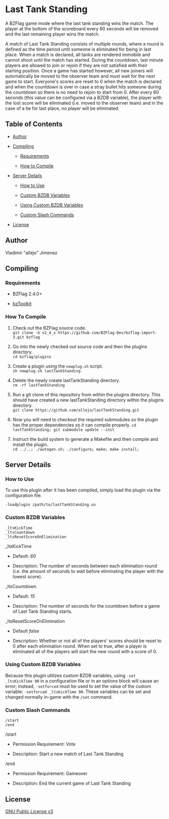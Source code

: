Last Tank Standing
================

A BZFlag game mode where the last tank standing wins the match. The player at the bottom of the scoreboard every 60 seconds will be removed and the last remaining player wins the match.

A match of Last Tank Standing consists of multiple rounds, where a round is defined as the time period until someone is eliminated for being in last place. When a match is declared, all tanks are rendered immobile and cannot shoot until the match has started. During the countdown, last minute players are allowed to join or rejoin if they are not satisfied with their starting position. Once a game has started however, all new joiners will automatically be moved to the observer team and must wait for the next game to start. Everyone's scores are reset to 0 when the match is declared and when the countdown is over in case a stray bullet hits someone during the countdown so there is no need to rejoin to start from 0. After every 60 seconds (this value can be configured via a BZDB variable), the player with the lost score will be eliminated (i.e. moved to the observer team) and in the case of a tie for last place, no player will be eliminated.

Table of Contents
-----------------

-   [Author](#author)

-   [Compiling](#compiling)

    -   [Requirements](#requirements)

    -   [How to Compile](#how-to-compile)

-   [Server Details](#server-details)

    -   [How to Use](#how-to-use)
    
    -   [Custom BZDB Variables](#custom-bzdb-variables)
    
    -   [Using Custom BZDB Variables](#using-custom-bzdb-variables)
    
    -   [Custom Slash Commands](#custom-slash-commands)

-   [License](#license)

Author
------

Vladimir "allejo" Jimenez

Compiling
---------

### Requirements

- BZFlag 2.4.0+

- [bzToolkit](https://github.com/allejo/bztoolkit/)

### How To Compile

1.  Check out the BZFlag source code.  
    ```git clone -b v2_4_x https://github.com/BZFlag-Dev/bzflag-import-3.git bzflag```

2.  Go into the newly checked out source code and then the plugins directory.  
    ```cd bzflag/plugins```

3.  Create a plugin using the `newplug.sh` script.  
    ```sh newplug.sh lastTankStanding```

4.  Delete the newly create lastTankStanding directory.  
    ```rm -rf lastTankStanding```

5.  Run a git clone of this repository from within the plugins directory. This should have created a new lastTankStanding directory within the plugins directory.  
    ```git clone https://github.com/allejo/lastTankStanding.git```

6.  Now you will need to checkout the required submodules so the plugin has the proper dependencies so it can compile properly.
    ```cd lastTankStanding; git submodule update --init```

7.  Instruct the build system to generate a Makefile and then compile and install the plugin.  
    ```cd ../..; ./autogen.sh; ./configure; make; make install;```

Server Details
--------------

### How to Use

To use this plugin after it has been compiled, simply load the plugin via the configuration file.

```-loadplugin /path/to/lastTankStanding.so```

### Custom BZDB Variables

```
_ltsKickTime
_ltsCountdown
_ltsResetScoreOnElimination
```

_ltsKickTime

- Default: *60*

- Description: The number of seconds between each elimination round (i.e. the amount of seconds to wait before eliminating the player with the lowest score).

_ltsCountdown

- Default: *15*

- Description: The number of seconds for the countdown before a game of Last Tank Standing starts.

_ltsResetScoreOnElimination

- Default *false*

- Description: Whether or not all of the players' scores should be reset to 0 after each elimination round. When set to true, after a player is eliminated all of the players will start the new round with a score of 0.

### Using Custom BZDB Variables

Because this plugin utilizes custom BZDB variables, using `-set _ltsKickTime 90` in a configuration file or in an options block will cause an error; instead, `-setforced` must be used to set the value of the custom variable: `-setforced _ltsKickTime 90`. These variables can be set and changed normally in-game with the `/set` command.

### Custom Slash Commands

```
/start
/end
```

/start

- Permission Requirement: Vote

- Description: Start a new match of Last Tank Standing

/end

- Permission Requirement: Gameover

- Description: End the current game of Last Tank Standing

License
-------

[GNU Public License v3](https://github.com/allejo/lastTankStanding/blob/master/LICENSE.markdown)
